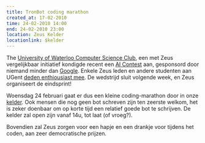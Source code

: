 ```yaml
---
title: TronBot coding marathon
created_at: 17-02-2010
time: 24-02-2010 14:00
end: 24-02-2010 23:00
location: Zeus Kelder
locationlink: $kelder
---
```


The [University of Waterloo Computer Science Club](https://csclub.uwaterloo.ca/), een met Zeus vergelijkbaar initiatief kondigde recent een [AI Contest](https://csclub.uwaterloo.ca/contest/) aan, gesponsord door niemand minder dan [Google](https://google.com). Enkele Zeus leden en andere studenten aan UGent [deden enthiousiast mee](https://csclub.uwaterloo.ca/contest/organization_profile.php?org_id=101). De wedstrijd sluit volgende week, en Zeus organiseert de eindsprint!

Woensdag 24 februari gaat er dus een kleine coding-marathon door in onze [kelder](https://zeus.ugent.be/kelder/). Ook mensen die nog geen bot schreven zijn ten zeerste welkom, het is zeker doenbaar om op korte tijd een relatief goede bot te schrijven. De kelder zal open zijn vanaf 14u, tot laat (of vroeg?).

Bovendien zal Zeus zorgen voor een hapje en een drankje voor tijdens het coden, aan zeer democratische prijzen.

